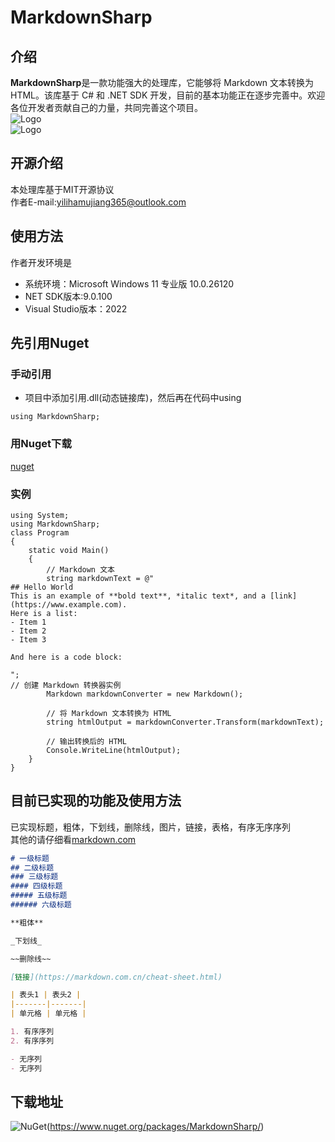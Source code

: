 # MarkdownSharp
## 介绍
**MarkdownSharp**是一款功能强大的处理库，它能够将 Markdown 文本转换为 HTML。该库基于 C# 和 .NET SDK 开发，目前的基本功能正在逐步完善中。欢迎各位开发者贡献自己的力量，共同完善这个项目。<br>![Logo](https://github.moeyy.xyz/https://github.com/yilihamujiang365-new/MarkdownSharp.NET/blob/master/icon.ico)<br>![Logo](https://github.com/yilihamujiang365-new/MarkdownSharp.NET/blob/master/icon.ico)
## 开源介绍
本处理库基于MIT开源协议<br>
作者E-mail:[yilihamujiang365@outlook.com](mailto:yilihamujiang365@outlook.com)
## 使用方法
作者开发环境是<br>
- 系统环境：Microsoft Windows 11 专业版 10.0.26120
- NET SDK版本:9.0.100
- Visual Studio版本：2022
## 先引用Nuget
### 手动引用
- 项目中添加引用.dll(动态链接库)，然后再在代码中using
```Csharp
using MarkdownSharp;
```
### 用Nuget下载
[nuget](https://www.nuget.org/packages/MarkdownSharp/)

### 实例
```Csharp
using System;
using MarkdownSharp;
class Program
{
    static void Main()
    {
        // Markdown 文本
        string markdownText = @"
## Hello World
This is an example of **bold text**, *italic text*, and a [link](https://www.example.com).
Here is a list:
- Item 1
- Item 2
- Item 3

And here is a code block:

";
// 创建 Markdown 转换器实例
        Markdown markdownConverter = new Markdown();

        // 将 Markdown 文本转换为 HTML
        string htmlOutput = markdownConverter.Transform(markdownText);

        // 输出转换后的 HTML
        Console.WriteLine(htmlOutput);
    }
}

```
## 目前已实现的功能及使用方法
已实现标题，粗体，下划线，删除线，图片，链接，表格，有序无序序列<br>
其他的请仔细看[markdown.com](https://markdown.com.cn/cheat-sheet.html)
```Markdown
# 一级标题
## 二级标题
### 三级标题
#### 四级标题
##### 五级标题
###### 六级标题

**粗体**

_下划线_

~~删除线~~

[链接](https://markdown.com.cn/cheat-sheet.html)

| 表头1 | 表头2 |
|-------|-------|
| 单元格 | 单元格 |

1. 有序序列
2. 有序序列

- 无序列
- 无序列
```
## 下载地址
![NuGet](https://img.shields.io/MarkdownSharp/v/MarkdownSharp.svg)(https://www.nuget.org/packages/MarkdownSharp/) 
